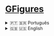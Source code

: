 # [GFigures](http://portifoliodnbr.000webhostapp.com/GFigures/)


<details><summary>🇵🇹 🇧🇷 Português</summary>

### GFigures é um site fictício de venda de Action Figures que foi desenvolvido em 2020 para uma atividade pratica de programação para a escola CEDUP, o sistema conta com:

- ##### Login e registro
- ##### Carrinho de compras com calculo de frete pelo CEP
- ##### Registro no Banco de Dados de todas as compras feitas
- ##### Painel de Administrador
- ##### Cadastro de novos produtos, marcas e categorias para organização do site
- ##### Painel com lista e formulário para edição e remoção 

|  Página Inicial  | 
| ------------- |
| <img src="https://www.mediafire.com/convkey/91a4/hr0dimq45fnyxm9zg.jpg" width="700"> |

|  Produto  | 
| ------------- |
| <img src="https://www.mediafire.com/convkey/bc63/qe0kbaj4d16ff6ozg.jpg" width="700"> |

|  Painel de Registro  | 
| ------------- |
| <img src="https://www.mediafire.com/convkey/42dd/yrjdpj4v15gpvoazg.jpg" width="700"> |

|  Painel de Login  | 
| ------------- |
| <img src="https://www.mediafire.com/convkey/9ff7/j5hhx8vc7ki3dogzg.jpg" width="700"> |

|  Página Inicial Logado  | 
| ------------- |
| <img src="https://www.mediafire.com/convkey/c5de/bvp5sp7tfaso9l2zg.jpg" width="700"> |

|  Produto Logado  | 
| ------------- |
| <img src="https://www.mediafire.com/convkey/0fc0/nx3b49c4vjykhj0zg.jpg" width="700"> |

|  Carrinho Vazio | 
| ------------- |
| <img src="https://www.mediafire.com/convkey/e284/jhv36mg6l0lez61zg.jpg" width="700"> |

|  Carrinho  | 
| ------------- |
| <img src="https://www.mediafire.com/convkey/333f/g1zwacryx62j5s7zg.jpg" width="700"> |

|  Carrinho com Frete  | 
| ------------- |
| <img src="https://www.mediafire.com/convkey/7f25/w2mcxnaa0b9g0bezg.jpg" width="700"> |

|  Pedidos já efetudados  | 
| ------------- |
| <img src="https://www.mediafire.com/convkey/e3ac/j3b73ppqyfu2g4azg.jpg" width="700"> |

|  Logado como Administrador  | 
| ------------- |
| <img src="https://www.mediafire.com/convkey/dc99/63vhgczteoh3fwczg.jpg" width="700"> |

|  Painel de Admin  | 
| ------------- |
| <img src="https://www.mediafire.com/convkey/2549/f9g9qh6qfwm876hzg.jpg" width="700"> |

|  Cadastro de Produtos  | 
| ------------- |
| <img src="https://www.mediafire.com/convkey/1816/pcwv0vxjfp0gqj1zg.jpg" width="700"> |
| <img src="https://www.mediafire.com/convkey/16a4/xssyevj17zmelv3zg.jpg" width="700"> |

|  Lista de Produtos Cadastrados na loja  | 
| ------------- |
| <img src="https://www.mediafire.com/convkey/925f/ungo0st8d3e938qzg.jpg" width="700"> |

</details>


<details><summary>🇬🇧 🇺🇸 English</summary>
  
  ### Figures is a fictitious website of Action Figures selling that developed in 2020 for a practical programming activity for the CEDUP school, the system contains:

- ##### Login and register
- ##### Shopping cart with shipping calculation by zip code (just works with brazillian zipcode)
- ##### Registration in the Database of all purchases made
- ##### Administration panel
- ##### Registration of new products, brands and categories to organize the site
- ##### List panel and form for editing and removing

|  Home Page  | 
| ------------- |
| <img src="https://www.mediafire.com/convkey/91a4/hr0dimq45fnyxm9zg.jpg" width="700"> |

|  Product  | 
| ------------- |
| <img src="https://www.mediafire.com/convkey/bc63/qe0kbaj4d16ff6ozg.jpg" width="700"> |

|  Registration Panel  | 
| ------------- |
| <img src="https://www.mediafire.com/convkey/42dd/yrjdpj4v15gpvoazg.jpg" width="700"> |

|  Login Panel  | 
| ------------- |
| <img src="https://www.mediafire.com/convkey/9ff7/j5hhx8vc7ki3dogzg.jpg" width="700"> |

|  Logged in Home Page  | 
| ------------- |
| <img src="https://www.mediafire.com/convkey/c5de/bvp5sp7tfaso9l2zg.jpg" width="700"> |

|  Logged in Product  | 
| ------------- |
| <img src="https://www.mediafire.com/convkey/0fc0/nx3b49c4vjykhj0zg.jpg" width="700"> |

|  Empty Shopping Cart | 
| ------------- |
| <img src="https://www.mediafire.com/convkey/e284/jhv36mg6l0lez61zg.jpg" width="700"> |

|  Shopping Cart  | 
| ------------- |
| <img src="https://www.mediafire.com/convkey/333f/g1zwacryx62j5s7zg.jpg" width="700"> |

|  Shopping Cart with Shipping  | 
| ------------- |
| <img src="https://www.mediafire.com/convkey/7f25/w2mcxnaa0b9g0bezg.jpg" width="700"> |

|  Orders placed  | 
| ------------- |
| <img src="https://www.mediafire.com/convkey/e3ac/j3b73ppqyfu2g4azg.jpg" width="700"> |

|  Logged in as Administrator  | 
| ------------- |
| <img src="https://www.mediafire.com/convkey/dc99/63vhgczteoh3fwczg.jpg" width="700"> |

|  Administration Panel  | 
| ------------- |
| <img src="https://www.mediafire.com/convkey/2549/f9g9qh6qfwm876hzg.jpg" width="700"> |

|  Product Registration  | 
| ------------- |
| <img src="https://www.mediafire.com/convkey/1816/pcwv0vxjfp0gqj1zg.jpg" width="700"> |
| <img src="https://www.mediafire.com/convkey/16a4/xssyevj17zmelv3zg.jpg" width="700"> |

|  List of Registered Products in the store  | 
| ------------- |
| <img src="https://www.mediafire.com/convkey/925f/ungo0st8d3e938qzg.jpg" width="700"> |


</details>
